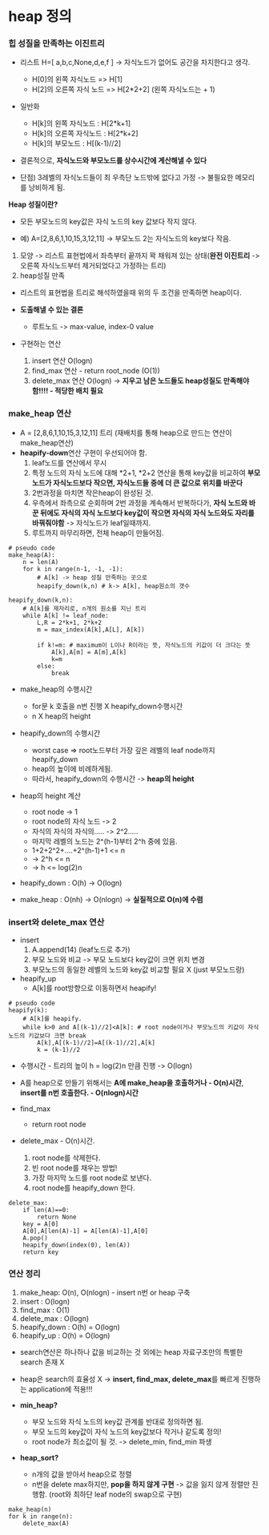 # heap 정의

### 힙 성질을 만족하는 이진트리

-   리스트 H=[ a,b,c,None,d,e,f ] -> 자식노드가 없어도 공간을 차지한다고 생각.

    -   H\[0\]의 왼쪽 자식노드 => H\[1\]
    -   H\[2\]의 오른쪽 자식 노드 => H\[2\*2+2\] (왼쪽 자식노드는 + 1)

-   일반화
    -   H\[k\]의 왼쪽 자식노드 : H\[2\*k+1\]
    -   H\[k\]의 오른쪽 자식노드 : H\[2\*k+2\]
    -   H\[k\]의 부모노드 : H\[(k-1)//2\]
-   결론적으로, **자식노드와 부모노드를 상수시간에 계산해낼 수 있다**
-   단점) 3레벨의 자식노드들이 최 우측단 노드밖에 없다고 가정 -> 불필요한 메모리를 낭비하게 됨.

**Heap 성질이란?**

-   모든 부모노드의 key값은 자식 노드의 key 값보다 작지 않다.

-   예) A=\[2,8,6,1,10,15,3,12,11\] -> 부모노드 2는 자식노드의 key보다 작음.

1. 모양 -> 리스트 표현법에서 좌측부터 끝까지 꽉 채워져 있는 상태(**완전 이진트리** -> 오른쪽 자식노드부터 제거되었다고 가정하는 트리)
2. heap성질 만족

-   리스트의 표현법을 트리로 해석하였을때 위의 두 조건을 만족하면 heap이다.

-   **도출해낼 수 있는 결론**

    -   루트노드 -> max-value, index-0 value

-   구현하는 연산
    1. insert 연산 O(logn)
    2. find_max 연산 - return root_node (O(1))
    3. delete_max 연산 O(logn) -> **지우고 남은 노드들도 heap성질도 만족해야함!!!! - 적당한 배치 필요**

### make_heap 연산

-   A = \[2,8,6,1,10,15,3,12,11\] 트리 (재배치를 통해 heap으로 만드는 연산이 make_heap연산)
-   **heapify-down**연산 구현이 우선되어야 함.
    1. leaf노드를 연산에서 무시
    2. 특정 노드의 자식 노드에 대해 *2+1, *2+2 연산을 통해 key값을 비교하여 **부모 노드가 자식노드보다 작으면, 자식노드들 중에 더 큰 값으로 위치를 바꾼다**
    3. 2번과정을 마치면 작은heap이 완성된 것.
    4. 우측에서 좌측으로 순회하며 2번 과정을 계속해서 반복하다가, **자식 노드와 바꾼 뒤에도 자식의 자식 노드보다 key값이 작으면 자식의 자식 노드와도 자리를 바꿔줘야함** -> 자식노드가 leaf일때까지.
    5. 루트까지 마무리하면, 전체 heap이 만들어짐.

```text
# pseudo code
make_heap(A):
    n = len(A)
    for k in range(n-1, -1, -1):
        # A[k] -> heap 성질 만족하는 곳으로
        heapify_down(k,n) # k-> A[k], heap원소의 갯수

heapify_down(k,n):
    # A[k]를 제자리로, n개의 원소를 지닌 트리
    while A[k] != leaf_node:
        L,R = 2*k+1, 2*k+2
        m = max_index(A[k],A[L], A[k])

        if k!=m: # maximum이 L이나 R이라는 뜻, 자식노드의 키값이 더 크다는 뜻
            A[k],A[m] = A[m],A[k]
            k=m
        else:
            break
```

-   make_heap의 수행시간

    -   for문 k 호출을 n번 진행 X heapify_down수행시간
    -   n X heap의 height

-   heapify_down의 수행시간

    -   worst case => root노드부터 가장 깊은 레벨의 leaf node까지 heapify_down
    -   heap의 높이에 비례하게됨.
    -   따라서, heapify_down의 수행시간 -> **heap의 height**

-   heap의 height 계산

    -   root node -> 1
    -   root node의 자식 노드 -> 2
    -   자식의 자식의 자식의..... -> 2^2.....
    -   마지막 레벨의 노드는 2^(h-1)부터 2^h 중에 있음.
    -   1+2+2^2+....+2^(h-1)+1 <= n
    -   -> 2^h <= n
    -   -> h <= log(2)n

-   heapify_down : O(h) -> O(logn)
-   make_heap : O(nh) -> O(nlogn) -> **실질적으로 O(n)에 수렴**

### insert와 delete_max 연산

-   insert
    1. A.append(14) (leaf노드로 추가)
    2. 부모 노드와 비교 -> 부모 노드보다 key값이 크면 위치 변경
    3. 부모노드의 동일한 레벨의 노드와 key값 비교할 필요 X (just 부모노드랑)
-   heapify_up
    -   A\[k\]를 root방향으로 이동하면서 heapify!

```text
# pseudo code
heapify(k):
    # A[k]를 heapify.
    while k>0 and A[(k-1)//2]<A[k]: # root node이거나 부모노드의 키값이 자식노드의 키값보다 크면 break
        A[k],A[(k-1)//2]=A[(k-1)//2],A[k]
        k = (k-1)//2
```

-   수행시간 - 트리의 높이 h = log(2)n 만큼 진행 -> O(logn)
-   A를 heap으로 만들기 위해서는 **A에 make_heap을 호출하거나 - O(n)시간**, **insert를 n번 호출한다. - O(nlogn)시간**

-   find_max

    -   return root node

-   delete_max - O(n)시간.
    1. root node를 삭제한다.
    2. 빈 root node를 채우는 방법!
    3. 가장 마지막 노드를 root node로 보낸다.
    4. root node를 heapify_down 한다.

```text
delete_max:
    if len(A)==0:
        return None
    key = A[0]
    A[0],A[len(A)-1] = A[len(A)-1],A[0]
    A.pop()
    heapify_down(index(0), len(A))
    return key
```

### 연산 정리

1. make_heap: O(n), O(nlogn) - insert n번 or heap 구축
2. insert : O(logn)
3. find_max : O(1)
4. delete_max : O(logn)
5. heapify_down : O(h) = O(logn)
6. heapify_up : O(h) = O(logn)

-   search연산은 하나하나 값을 비교하는 것 외에는 heap 자료구조만의 특별한 search 존재 X
-   heap은 search의 효율성 X -> **insert, find_max, delete_max**를 빠르게 진행하는 application에 적용!!!

-   **min_heap?**

    -   부모 노드와 자식 노드의 key값 관계를 반대로 정의하면 됨.
    -   부모 노드의 key값이 자식 노드의 key값보다 작거나 같도록 정의!
    -   root node가 최소값이 될 것. -> delete_min, find_min 파생

-   **heap_sort?**
    -   n개의 값을 받아서 heap으로 정렬
    -   n번을 delete max하지만, **pop을 하지 않게 구현** -> 값을 잃지 않게 정렬만 진행함. (root와 최하단 leaf node의 swap으로 구현)

```text
make_heap(n)
for k in range(n):
    delete_max(A)
```
